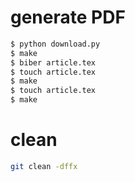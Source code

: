 # generate PDF

```bash
$ python download.py
$ make
$ biber article.tex
$ touch article.tex
$ make
$ touch article.tex
$ make
```

# clean

```bash
git clean -dffx
```